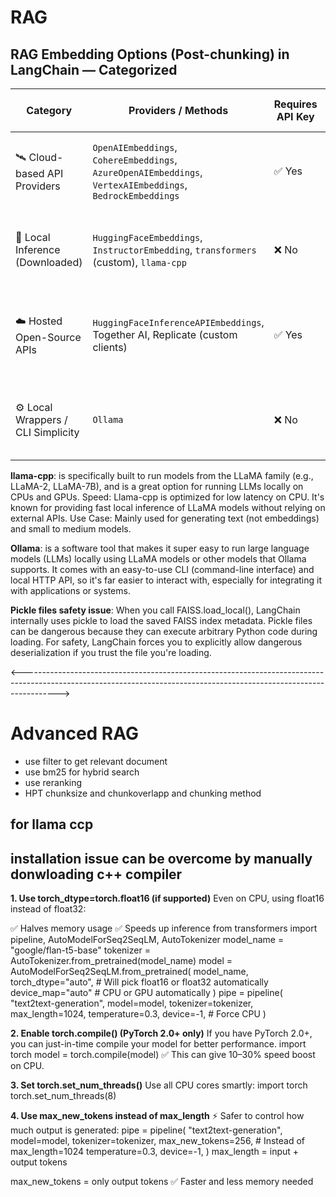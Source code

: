 # RAG

## RAG Embedding Options (Post-chunking) in LangChain — Categorized

| Category                           | Providers / Methods                                                                 | Requires API Key | Downloads Model Locally | Notes                                                                 |
|------------------------------------|--------------------------------------------------------------------------------------|------------------|---------------------------|-----------------------------------------------------------------------|
| 🛰️ Cloud-based API Providers       | `OpenAIEmbeddings`, `CohereEmbeddings`, `AzureOpenAIEmbeddings`, `VertexAIEmbeddings`, `BedrockEmbeddings` | ✅ Yes           | ❌ No                    | Remote proprietary APIs. Fast, scalable, paid beyond free tiers.     |
| 🧠 Local Inference (Downloaded)    | `HuggingFaceEmbeddings`, `InstructorEmbedding`, `transformers` (custom), `llama-cpp` | ❌ No            | ✅ Yes                   | Fully local, private. Requires downloading models and compute.        |
| ☁️ Hosted Open-Source APIs         | `HuggingFaceInferenceAPIEmbeddings`, Together AI, Replicate (custom clients)        | ✅ Yes           | ❌ No                    | Hosted inference of open models. Slower but avoids local setup.      |
| ⚙️ Local Wrappers / CLI Simplicity | `Ollama`                                                                             | ❌ No            | ✅ Yes (on first run)    | Simplified local use. Wraps `llama.cpp`. Easy to start with.         |



**llama-cpp**: is specifically built to run models from the LLaMA family (e.g., LLaMA-2, LLaMA-7B), and is a great option for running LLMs locally on CPUs and GPUs.
Speed: Llama-cpp is optimized for low latency on CPU. It's known for providing fast local inference of LLaMA models without relying on external APIs.
Use Case: Mainly used for generating text (not embeddings) and small to medium models.

**Ollama**: is a software tool that makes it super easy to run large language models (LLMs) locally using LLaMA models or other models that Ollama supports.
It comes with an easy-to-use CLI (command-line interface) and local HTTP API, so it's far easier to interact with, especially for integrating it with applications or systems.

**Pickle files safety issue**:
When you call FAISS.load_local(), LangChain internally uses pickle to load the saved FAISS index metadata.
Pickle files can be dangerous because they can execute arbitrary Python code during loading.
For safety, LangChain forces you to explicitly allow dangerous deserialization if you trust the file you're loading.


<--------------------------------------------------------------------------------------------------------------------------------------------------------------------->


# Advanced RAG
* use filter to get relevant document
* use bm25 for hybrid search
* use reranking
* HPT chunksize and chunkoverlapp and chunking method





## for llama ccp
## installation issue can be overcome by manually donwloading c++ compiler

**1. Use torch_dtype=torch.float16 (if supported)** 
Even on CPU, using float16 instead of float32:

✅ Halves memory usage
✅ Speeds up inference
from transformers import pipeline, AutoModelForSeq2SeqLM, AutoTokenizer
model_name = "google/flan-t5-base"
tokenizer = AutoTokenizer.from_pretrained(model_name)
model = AutoModelForSeq2SeqLM.from_pretrained(
    model_name,
    torch_dtype="auto",  # Will pick float16 or float32 automatically
    device_map="auto"    # CPU or GPU automatically
)
pipe = pipeline(
    "text2text-generation",
    model=model,
    tokenizer=tokenizer,
    max_length=1024,
    temperature=0.3,
    device=-1,  # Force CPU
)


**2. Enable torch.compile() (PyTorch 2.0+ only)**
If you have PyTorch 2.0+, you can just-in-time compile your model for better performance.
import torch
model = torch.compile(model)
✅ This can give 10–30% speed boost on CPU.

**3. Set torch.set_num_threads()**
Use all CPU cores smartly:
import torch
torch.set_num_threads(8)

**4. Use max_new_tokens instead of max_length**
⚡ Safer to control how much output is generated:
pipe = pipeline(
    "text2text-generation",
    model=model,
    tokenizer=tokenizer,
    max_new_tokens=256,  # Instead of max_length=1024
    temperature=0.3,
    device=-1,
)
max_length = input + output tokens

max_new_tokens = only output tokens ✅ Faster and less memory needed
